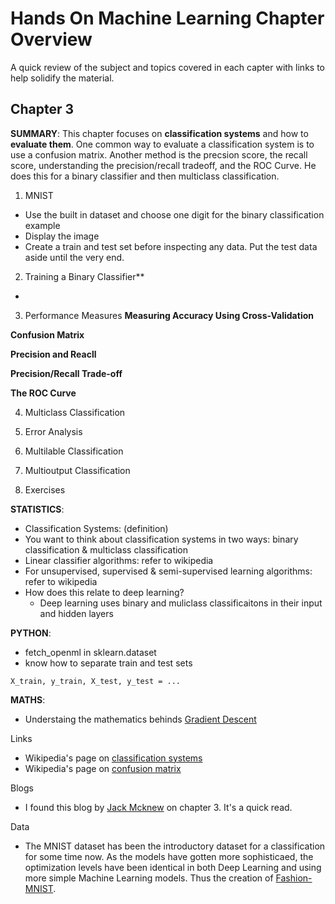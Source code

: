 # Hands On Machine Learning Chapter Overview
A quick review of the subject and topics covered in each capter with links to help solidify the material. 

## Chapter 3
**SUMMARY**: This chapter focuses on **classification systems** and how to **evaluate them**. One common way to evaluate a classification system is to use a confusion matrix. Another method is the precsion score, the recall score, understanding the precision/recall tradeoff, and the ROC Curve. He does this for a binary classifier and then multiclass classification.

1. MNIST 
- Use the built in dataset and choose one digit for the binary classification example
- Display the image
- Create a train and test set before inspecting any data. Put the test data aside until the very end.

2. Training a Binary Classifier**
- 

3. Performance Measures
**Measuring Accuracy Using Cross-Validation**

**Confusion Matrix**

**Precision and Reacll**

**Precision/Recall Trade-off**

**The ROC Curve**

4. Multiclass Classification

5. Error Analysis

6. Multilable Classification

7. Multioutput Classification

8. Exercises



**STATISTICS**: 
- Classification Systems: (definition)
- You want to think about classification systems in two ways: binary classification & multiclass classification
- Linear classifier algorithms: refer to wikipedia
- For unsupervised, supervised & semi-supervised learning algorithms: refer to wikipedia
- How does this relate to deep learning? 
  - Deep learning uses binary and muliclass classificaitons in their input and hidden layers

**PYTHON**: 
- fetch_openml in sklearn.dataset
- know how to separate train and test sets
```
X_train, y_train, X_test, y_test = ...
```



**MATHS**:
- Understaing the mathematics behinds [Gradient Descent](https://towardsdatascience.com/understanding-the-mathematics-behind-gradient-descent-dde5dc9be06e)


Links
- Wikipedia's page on [classification systems](https://en.wikipedia.org/wiki/Statistical_classification)
- Wikipedia's page on [confusion matrix](https://en.wikipedia.org/wiki/Confusion_matrix)

Blogs
- I found this blog by [Jack Mcknew](https://jmckew.com/2019/10/18/hands-on-machine-learning-chapter-3/) on chapter 3. It's a quick read. 

Data
- The MNIST dataset has been the introductory dataset for a classification for some time now. As the models have gotten more
sophisticaed, the optimization levels have been identical in both Deep Learning and using more simple Machine Learning models.
Thus the creation of [Fashion-MNIST](https://github.com/zalandoresearch/fashion-mnist). 


